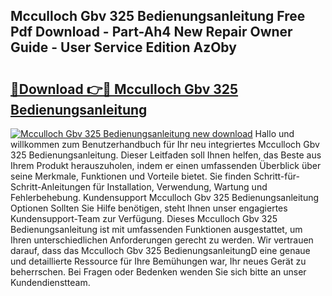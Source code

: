 ## Mcculloch Gbv 325 Bedienungsanleitung Free Pdf Download - Part-Ah4 New Repair Owner Guide - User Service Edition AzOby

# <h2><a href="http://df19xs6.blite.top/?on=Mcculloch+Gbv+325+Bedienungsanleitung">🔗Download 👉🔴 Mcculloch Gbv 325 Bedienungsanleitung</a></h2>

[![Mcculloch Gbv 325 Bedienungsanleitung new download](https://i.imgur.com/lujVjoI.png)](http://df19xs6.blite.top/?on=Mcculloch+Gbv+325+Bedienungsanleitung)
Hallo und willkommen zum Benutzerhandbuch für Ihr neu integriertes Mcculloch Gbv 325 Bedienungsanleitung. Dieser Leitfaden soll Ihnen helfen, das Beste aus Ihrem Produkt herauszuholen, indem er einen umfassenden Überblick über seine Merkmale, Funktionen und Vorteile bietet. Sie finden Schritt-für-Schritt-Anleitungen für Installation, Verwendung, Wartung und Fehlerbehebung. Kundensupport Mcculloch Gbv 325 Bedienungsanleitung Optionen Sollten Sie Hilfe benötigen, steht Ihnen unser engagiertes Kundensupport-Team zur Verfügung. Dieses Mcculloch Gbv 325 Bedienungsanleitung ist mit umfassenden Funktionen ausgestattet, um Ihren unterschiedlichen Anforderungen gerecht zu werden. Wir vertrauen darauf, dass das Mcculloch Gbv 325 BedienungsanleitungD eine genaue und detaillierte Ressource für Ihre Bemühungen war, Ihr neues Gerät zu beherrschen. Bei Fragen oder Bedenken wenden Sie sich bitte an unser Kundendienstteam.
